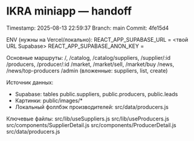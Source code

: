 ﻿# IKRA miniapp — handoff

Timestamp: 2025-08-13 22:59:37
Branch: main
Commit: 4fe15d4

ENV (нужны на Vercel/локально):
REACT_APP_SUPABASE_URL = <твой URL Supabase>
REACT_APP_SUPABASE_ANON_KEY = <anon key>

Основные маршруты:
/, /catalog, /catalog/suppliers, /supplier/:id
/producers, /producer/:id
/market, /market/sell, /market/buy
/news, /news/top-producers
/admin (вложенные: suppliers, list, create)

Источник данных:

- Supabase: tables public.suppliers, public.producers, public.leads
- Картинки: public/images/\*
- Локальный фоллбэк производителей: src/data/producers.js

Ключевые файлы:
src/lib/useSuppliers.js
src/lib/useProducers.js
src/components/SupplierDetail.js
src/components/ProducerDetail.js
src/data/producers.js
